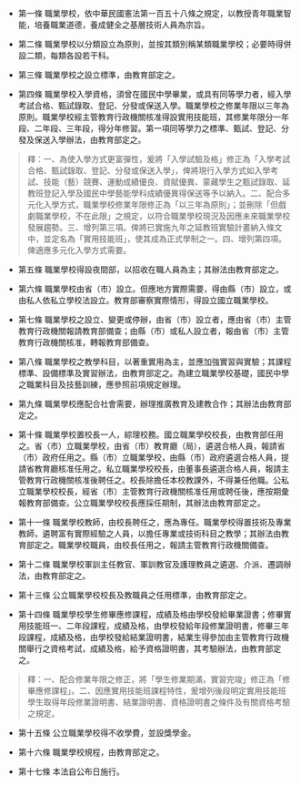 * 第一條 職業學校，依中華民國憲法第一百五十八條之規定，以教授青年職業智能，培養職業道德，養成健全之基層技術人員為宗旨。

* 第二條 職業學校以分類設立為原則，並按其類別稱某類職業學校；必要時得併設二類，每類各設若干科。

* 第三條 職業學校之設立標準，由教育部定之。

* 第四條 職業學校入學資格，須曾在國民中學畢業，或具有同等學力者，經入學考試合格、甄試錄取、登記、分發或保送入學。職業學校之修業年限以三年為原則。職業學校經主管教育行政機關核准得設實用技能班，其修業年限分一年段、二年段、三年段，得分年修習。第一項同等學力之標準、甄試、登記、分發及保送入學辦法，由教育部定之。

> 釋：一、為使入學方式更富彈性，爰將「入學試驗及格」修正為「入學考試合格、甄試錄取、登記、分發或保送入學」，俾將現行入學方式如入學考試、技能（藝）競賽、運動成績優良、資賦優異、蒙藏學生之甄試錄取、延教班登記入學及國民中學藝能學科成績優異得保送等予以納入。二、配合多元化入學方式，職業學校修業年限修正為「以三年為原則」；並刪除「但戲劇職業學校，不在此限」之規定，以符合職業學校現況及因應未來職業學校發展趨勢。三、增列第三項。俾將已實施九年之延教班實驗計畫納入條文中，並定名為「實用技能班」，使其成為正式學制之一。四、增列第四項。俾適應多元化入學方式需要。

* 第五條 職業學校得設夜間部，以招收在職人員為主；其辦法由教育部定之。

* 第六條 職業學校由省（市）設立。但應地方實際需要，得由縣（市）設立，或由私人依私立學校法設立。教育部審察實際情形，得設立國立職業學校。

* 第七條 職業學校之設立、變更或停辦，由省（市）設立者，應由省（市）主管教育行政機關報請教育部備查；由縣（市）或私人設立者，報由省（市）主管教育行政機關核准，轉報教育部備查。

* 第八條 職業學校之教學科目，以著重實用為主，並應加強實習與實驗；其課程標準、設備標準及實習辦法，由教育部定之。為建立職業學校基礎，國民中學之職業科目及技藝訓練，應參照前項規定辦理。

* 第九條 職業學校應配合社會需要，辦理推廣教育及建教合作；其辦法由教育部定之。

* 第十條 職業學校置校長一人，綜理校務。國立職業學校校長，由教育部任用之。省（市）立職業學校，由省（市）教育廳（局），遴選合格人員，報請省（市）政府任用之。縣（市）立職業學校，由縣（市）政府遴選合格人員，提請省教育廳核准任用之。私立職業學校校長，由董事長遴選合格人員，報請主管教育行政機關核准後聘任之。校長除擔任本校教課外，不得兼任他職。公私立職業學校校長，經省（市）主管教育行政機關核准任用或聘任後，應按期彙報教育部備查。公立職業學校校長應採任期制，其辦法由教育部定之。

* 第十一條 職業學校教師，由校長聘任之，應為專任。職業學校得置技術及專業教師，遴聘富有實際經驗之人員，以擔任專業或技術科目之教學；其辦法由教育部定之。職業學校職員，由校長任用之，報請主管教育行政機關備查。

* 第十二條 職業學校軍訓主任教官、軍訓教官及護理教員之遴選、介派、遷調辦法，由教育部定之。

* 第十三條 公立職業學校校長及教職員之任用標準，由教育部定之。

* 第十四條 職業學校學生修畢應修課程，成績及格由學校發給畢業證書；修畢實用技能班一、二年段課程，成績及格，由學校發給年段修業證明書，修畢三年段課程，成績及格，由學校發給結業證明書，結業生得參加由主管教育行政機關舉行之資格考試，成績及格，給予資格證明書，其考驗辦法，由教育部定之。

> 釋：一、配合修業年限之修正，將「學生修業期滿，實習完竣」修正為「修畢應修課程」。二、因應實用技能班課程特性，爰增列後段明定實用技能班學生取得年段修業證明書、結業證明書、資格證明書之條件及有關資格考驗之規定。

* 第十五條 公立職業學校得不收學費，並設獎學金。

* 第十六條 職業學校規程，由教育部定之。

* 第十七條 本法自公布日施行。

